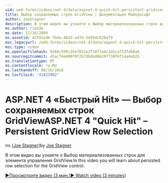 ```yaml
---
uid: web-forms/videos/net-4/data/aspnet-4-quick-hit-persistent-gridview-row-selection
title: Выбор сохраняемых строк GridView | Документация Майкрософт
author: JoeStagner
description: В этом видео вы узнаете о Выбор материализованных строк для элемента управления GridView.
ms.author: riande
ms.date: 11/16/2009
ms.assetid: 42591ed6-fb4a-462d-ad7d-3e95dc628af9
msc.legacyurl: /web-forms/videos/net-4/data/aspnet-4-quick-hit-persistent-gridview-row-selection
msc.type: video
ms.openlocfilehash: 9260c599c25e7022e2f18ffa4c1d1ca753fdb8a6
ms.sourcegitcommit: 45ac74e400f9f2b7dbded66297730f6f14a4eb25
ms.translationtype: MT
ms.contentlocale: ru-RU
ms.lasthandoff: 08/16/2018
ms.locfileid: "41823982"
---
```

<a name="aspnet-4-quick-hit--persistent-gridview-row-selection"></a><span data-ttu-id="fa408-103">ASP.NET 4 «Быстрый Hit» — Выбор сохраняемых строк GridView</span><span class="sxs-lookup"><span data-stu-id="fa408-103">ASP.NET 4 "Quick Hit" – Persistent GridView Row Selection</span></span>
====================
<span data-ttu-id="fa408-104">по [(Joe Stagner)](https://github.com/JoeStagner)</span><span class="sxs-lookup"><span data-stu-id="fa408-104">by [Joe Stagner](https://github.com/JoeStagner)</span></span>

<span data-ttu-id="fa408-105">В этом видео вы узнаете о Выбор материализованных строк для элемента управления GridView.</span><span class="sxs-lookup"><span data-stu-id="fa408-105">In this video you will learn about persisted row selection for the GridView control.</span></span> 

[<span data-ttu-id="fa408-106">&#9654;Просмотрите видео (3 мин.)</span><span class="sxs-lookup"><span data-stu-id="fa408-106">&#9654; Watch video (3 minutes)</span></span>](https://channel9.msdn.com/Blogs/ASP-NET-Site-Videos/aspnet-4-quick-hit-persistent-gridview-row-selection)
